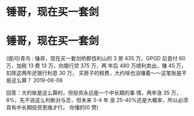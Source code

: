 # 锤哥，现在买一套剑

# 锤哥，现在买一套剑

(提问)青鸟 : 锤哥，现在买一套剑桥郡佰利山的 3 房 435 万，GPGD 后首付 60 万，加税 13 费 13 万，向银行贷 375 万，两 年后 480 万顺利卖出，赚 45 万，扣除这两年还银行利息 30 万， 买房子的税费，大约啥也没赚着～～这笔账是不是这么算？ 2019-06-08

回答：大的账是这么算的，但投资永远是一个中长期的事 情，两年涨 35 万，8%，先不说这么判断对与否，但未来 3-4 年 涨 25-40%还是大概率，所以必须具有中长期投资思维才行。 你懂的(0 赞)